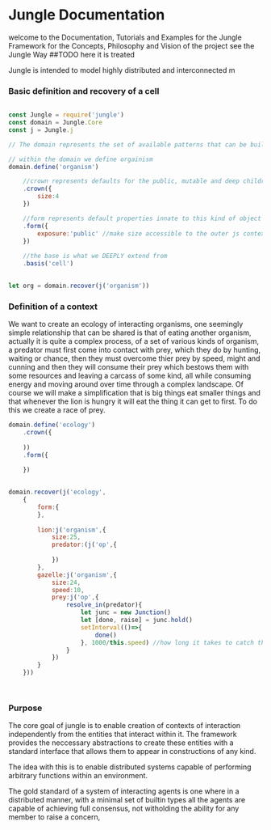 # Jungle Documentation

welcome to the Documentation, Tutorials and Examples for the Jungle Framework for the Concepts, Philosophy and Vision of the project see the Jungle Way \#\#TODO here it is treated 



Jungle is intended to model highly distributed and interconnected m

### Basic definition and recovery of a cell 

```js

const Jungle = require('jungle')
const domain = Jungle.Core
const j = Jungle.j

// The domain represents the set of available patterns that can be built in a context

// within the domain we define orgainism
domain.define('organism')

    //crown represents defaults for the public, mutable and deep children
    .crown({
        size:4
    })

    //form represents default properties innate to this kind of object
    .form({
        exposure:'public' //make size accessible to the outer js context
    })
    
    //the base is what we DEEPLY extend from
    .basis('cell')

        
let org = domain.recover(j('organism')) 

```

### Definition of a context

We want to create an ecology of interacting organisms, one seemingly simple relationship that can be shared is that of eating another organism,  actually it is quite a complex process, of a set of various kinds of organism, a predator must first come into contact with prey, which they do by hunting, waiting or chance, then they must overcome thier prey by speed, might and cunning and then they will consume their prey which bestows them with some resources and leaving a carcass of some kind, all while consuming energy and moving around over time through a complex landscape. Of course we will make a simplification that is big things eat smaller things and that whenever the lion is hungry it will eat the thing it can get to first. To do this we create a race of prey. 

```js
domain.define('ecology')
    .crown({
        
    ))
    .form({
        
    })      
        

domain.recover(j('ecology',
    {    
        form:{
        },
        
        lion:j('organism',{
            size:25,
            predator:(j('op',{
                
            })
        },
        gazelle:j('organism',{
            size:24,
            speed:10,
            prey:j('op',{
                resolve_in(predator){
                    let junc = new Junction()
                    let [done, raise] = junc.hold()
                    setInterval(()=>{
                        done()
                    }, 1000/this.speed) //how long it takes to catch the prey
                }
            })
        }
    }))

    
```

### Purpose

The core goal of jungle is to enable creation of contexts of interaction independently from the entities that interact within it. The framework provides the neccessary abstractions to create these entities with a standard interface that allows them to appear in constructions of any kind. 

The idea with this is to enable distributed systems capable of performing arbitrary functions within an environment. 



The gold standard of a system of interacting agents is one where in a distributed manner, with a minimal set of builtin types all the agents are capable of achieving full consensus, not witholding the ability for any member to raise a concern, 

 

